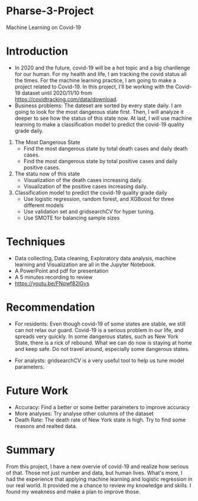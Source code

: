 # Pharse-3-Project
Machine Learning on Covid-19
# Introduction
* In 2020 and the future, covid-19 will be a hot topic and a big chanllenge for our human. For my health and life, I am tracking the covid status all the times. For the machine learning practice, I am going to make a project related to Covid-19. In this project, I'll be working with the Covid-19 dataset until 2020/11/10 from https://covidtracking.com/data/download. 
* Business problems: The dateset are sorted by every state daily. I am going to look for the most dangerous state first. Then, I will analyze it deeper to see how the status of this state now. At last, I will use machine learning to make a classification model to predict the covid-19 quality grade daily. 
1. The Most Dangerous State
    * Find the most dangerous state by total death cases and daily death cases. 
    * Find the most dangerous state by total positive cases and daily positive cases.
2. The statu now of this state
    * Visualization of the death cases increasing daily.
    * Visualization of the positive cases increasing daily.
3. Classification model to predict the covid-19 quality grade daily
    * Use logistic regression, random forest, and XGBoost for three different models
    * Use validation set and gridsearchCV for hyper tuning.
    * Use SMOTE for balancing sample sizes

# Techniques
* Data collecting, Data cleaning, Exploratory data analysis, machine learning and Visualization are all in the Jupyter Notebook.
* A PowerPoint and pdf for presentation
* A 5 minutes recording to review
* https://youtu.be/FNqwf82lGvs

# Recommendation
* For residents: Even though covid-19 of some states are stable, we still can not relax our guard. Covid-19 is a serious problem in our life, and spreads very quickly. In some dangerous states, such as New York State, there is a rick of rebound. What we can do now is staying at home and keep safe. Do not travel around, especially some dangerous states.

* For analysts: gridsearchCV is a very useful tool to help us tune model parameters.

# Future Work
* Accuracy: Find a better or some better parameters to improve accuracy
* More analyses: Try analyse other columns of the dataset
* Death Rate: The death rate of New York state is high. Try to find some reasons and realted data.
 
# Summary
From this project, I have a new overvie of covid-19 and realize how serious of that. Those not just number and data, but human lives. What's more, I had the experience that applying machine learning and logistic regression in our real world. It provided me a chance to review my knowledge and skills. I found my weakness and make a plan to improve those.
